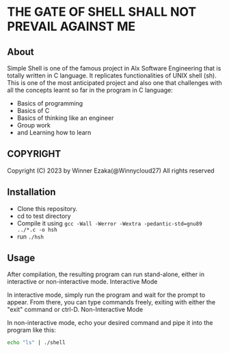 # THE GATE OF SHELL SHALL NOT PREVAIL AGAINST ME

## About

Simple Shell is one of the famous project in Alx Software Engineering that is totally written in C language. It replicates functionalities of UNIX shell (sh). This is one of the most anticipated project and also one that challenges with all the concepts learnt so far in the program in C language:

- Basics of programming
- Basics of C
- Basics of thinking like an engineer
- Group work
- and Learning how to learn

## COPYRIGHT

Copyright (C) 2023 by Winner Ezaka(@Winnycloud27)
All rights reserved

## Installation

- Clone this repository.
- cd to test directory
- Compile it using `gcc -Wall -Werror -Wextra -pedantic-std=gnu89 ../*.c -o hsh`
- run `./hsh`

## Usage

After compilation, the resulting program can run stand-alone, either in interactive or non-interactive mode.
Interactive Mode

In interactive mode, simply run the program and wait for the prompt to appear. From there, you can type commands freely, exiting with either the "exit" command or ctrl-D.
Non-Interactive Mode

In non-interactive mode, echo your desired command and pipe it into the program like this:

```sh
echo "ls" | ./shell
```
